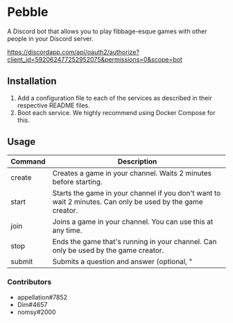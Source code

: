 # Pebble

A Discord bot that allows you to play fibbage-esque games with other people in your Discord server.

https://discordapp.com/api/oauth2/authorize?client_id=592062477252952075&permissions=0&scope=bot

## Installation

1. Add a configuration file to each of the services as described in their respective README files.
2. Boot each service. We highly recommend using Docker Compose for this.

## Usage

| Command | Description |
|---------|------------------------------------------------------------------------------------------------------------|
| create | Creates a game in your channel. Waits 2 minutes before starting. |
| start | Starts the game in your channel if you don't want to wait 2 minutes. Can only be used by the game creator. |
| join | Joins a game in your channel. You can use this at any time. |
| stop | Ends the game that's running in your channel. Can only be used by the game creator. |
| submit | Submits a question and answer (optional, "|" seperated) that will be decided worthy by Pebble's members. |

### Contributors
- appellation#7852
- Dim#4657
- nomsy#2000
